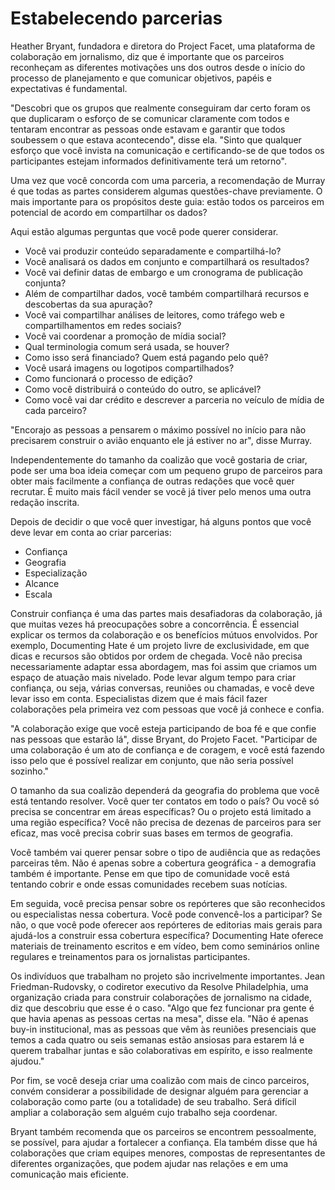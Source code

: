 # Estabelecendo parcerias

Heather Bryant, fundadora e diretora do Project Facet, uma plataforma de colaboração em jornalismo, diz que é importante que os parceiros reconheçam as diferentes motivações uns dos outros desde o início do processo de planejamento e que comunicar objetivos, papéis e expectativas é fundamental.

"Descobri que os grupos que realmente conseguiram dar certo foram os que duplicaram o esforço de se comunicar claramente com todos e tentaram encontrar as pessoas onde estavam e garantir que todos soubessem o que estava acontecendo", disse ela. "Sinto que qualquer esforço que você invista na comunicação e certificando-se de que todos os participantes estejam informados definitivamente terá um retorno".

Uma vez que você concorda com uma parceria, a recomendação de Murray é que todas as partes considerem algumas questões-chave previamente. O mais importante para os propósitos deste guia: estão todos os parceiros em potencial de acordo em compartilhar os dados?

Aqui estão algumas perguntas que você pode querer considerar.

* Você vai produzir conteúdo separadamente e compartilhá-lo?
* Você analisará os dados em conjunto e compartilhará os resultados?
* Você vai definir datas de embargo e um cronograma de publicação conjunta?
* Além de compartilhar dados, você também compartilhará recursos e descobertas da sua apuração?
* Você vai compartilhar análises de leitores, como tráfego web e compartilhamentos em redes sociais?
* Você vai coordenar a promoção de mídia social?
* Qual terminologia comum será usada, se houver?
* Como isso será financiado? Quem está pagando pelo quê?
* Você usará imagens ou logotipos compartilhados?
* Como funcionará o processo de edição?
* Como você distribuirá o conteúdo do outro, se aplicável?
* Como você vai dar crédito e descrever a parceria no veículo de mídia de cada parceiro?

"Encorajo as pessoas a pensarem o máximo possível no início para não precisarem construir o avião enquanto ele já estiver no ar", disse Murray.

Independentemente do tamanho da coalizão que você gostaria de criar, pode ser uma boa ideia começar com um pequeno grupo de parceiros para obter mais facilmente a confiança de outras redações que você quer recrutar. É muito mais fácil vender se você já tiver pelo menos uma outra redação inscrita.

Depois de decidir o que você quer investigar, há alguns pontos que você deve levar em conta ao criar parcerias:

* Confiança
* Geografia
* Especialização
* Alcance
* Escala

Construir confiança é uma das partes mais desafiadoras da colaboração, já que muitas vezes há preocupações sobre a concorrência. É essencial explicar os termos da colaboração e os benefícios mútuos envolvidos. Por exemplo, Documenting Hate é um projeto livre de exclusividade, em que dicas e recursos são obtidos por ordem de chegada. Você não precisa necessariamente adaptar essa abordagem, mas foi assim que criamos um espaço de atuação mais nivelado. Pode levar algum tempo para criar confiança, ou seja, várias conversas, reuniões ou chamadas, e você deve levar isso em conta. Especialistas dizem que é mais fácil fazer colaborações pela primeira vez com pessoas que você já conhece e confia.

"A colaboração exige que você esteja participando de boa fé e que confie nas pessoas que estarão lá", disse Bryant, do Projeto Facet. "Participar de uma colaboração é um ato de confiança e de coragem, e você está fazendo isso pelo que é possível realizar em conjunto, que não seria possível sozinho."

O tamanho da sua coalizão dependerá da geografia do problema que você está tentando resolver. Você quer ter contatos em todo o país? Ou você só precisa se concentrar em áreas específicas? Ou o projeto está limitado a uma região específica? Você não precisa de dezenas de parceiros para ser eficaz, mas você precisa cobrir suas bases em termos de geografia.

Você também vai querer pensar sobre o tipo de audiência que as redações parceiras têm. Não é apenas sobre a cobertura geográfica - a demografia também é importante. Pense em que tipo de comunidade você está tentando cobrir e onde essas comunidades recebem suas notícias.

Em seguida, você precisa pensar sobre os repórteres que são reconhecidos ou especialistas nessa cobertura. Você pode convencê-los a participar? Se não, o que você pode oferecer aos repórteres de editorias mais gerais para ajudá-los a construir essa cobertura específica? Documenting Hate oferece materiais de treinamento escritos e em vídeo, bem como seminários online regulares e treinamentos para os jornalistas participantes.

Os indivíduos que trabalham no projeto são incrivelmente importantes. Jean Friedman-Rudovsky, o codiretor executivo da Resolve Philadelphia, uma organização criada para construir colaborações de jornalismo na cidade, diz que descobriu que esse é o caso. "Algo que fez funcionar pra gente é que havia apenas as pessoas certas na mesa", disse ela. "Não é apenas buy-in institucional, mas as pessoas que vêm às reuniões presenciais que temos a cada quatro ou seis semanas estão ansiosas para estarem lá e querem trabalhar juntas e são colaborativas em espírito, e isso realmente ajudou."

Por fim, se você deseja criar uma coalizão com mais de cinco parceiros, convém considerar a possibilidade de designar alguém para gerenciar a colaboração como parte \(ou a totalidade\) de seu trabalho. Será difícil ampliar a colaboração sem alguém cujo trabalho seja coordenar.

Bryant também recomenda que os parceiros se encontrem pessoalmente, se possível, para ajudar a fortalecer a confiança. Ela também disse que há colaborações que criam equipes menores, compostas de representantes de diferentes organizações, que podem ajudar nas relações e em uma comunicação mais eficiente.


